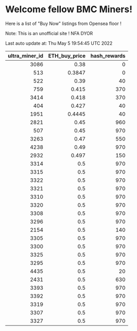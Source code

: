 # Welcome fellow BMC Miners!
Here is a list of "Buy Now" listings from Opensea floor !

Note: This is an unofficial site ! NFA DYOR


Last auto update at: Thu May  5 19:54:45 UTC 2022


|   ultra_miner_id |   ETH_buy_price |   hash_rewards |
|-----------------:|----------------:|---------------:|
|             3086 |          0.38   |              0 |
|              513 |          0.3847 |              0 |
|              522 |          0.39   |             40 |
|              759 |          0.415  |            370 |
|             3414 |          0.418  |            370 |
|              404 |          0.427  |             40 |
|             1951 |          0.4445 |             40 |
|             2821 |          0.45   |            960 |
|              507 |          0.45   |            970 |
|             3263 |          0.47   |            550 |
|             4238 |          0.49   |            970 |
|             2932 |          0.497  |            150 |
|             3314 |          0.5    |            970 |
|             3315 |          0.5    |            970 |
|             3322 |          0.5    |            970 |
|             3321 |          0.5    |            970 |
|             3310 |          0.5    |            970 |
|             3320 |          0.5    |            970 |
|             3308 |          0.5    |            970 |
|             3296 |          0.5    |            970 |
|             2154 |          0.5    |            140 |
|             3305 |          0.5    |            970 |
|             3300 |          0.5    |            970 |
|             3325 |          0.5    |            970 |
|             3295 |          0.5    |            970 |
|             4435 |          0.5    |             20 |
|             2431 |          0.5    |            630 |
|             3393 |          0.5    |            970 |
|             3392 |          0.5    |            970 |
|             3319 |          0.5    |            970 |
|             3307 |          0.5    |            970 |
|             3327 |          0.5    |            970 |